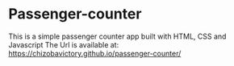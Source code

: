 # Passenger-counter
This is a simple passenger counter app built with HTML, CSS and Javascript
The Url is available at: https://chizobavictory.github.io/passenger-counter/
